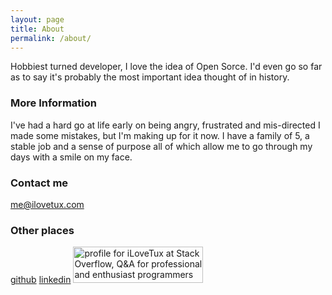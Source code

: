 ```yaml
---
layout: page
title: About
permalink: /about/
---
```


Hobbiest turned developer, I love the idea of Open Sorce. I'd even go so far as to say it's probably the most important idea thought of in history.

### More Information

I've had a hard go at life early on being angry, frustrated and mis-directed I made some mistakes, but I'm making up for it now. I have a family of 5, a stable job and a sense of purpose all of which allow me to go through my days with a smile on my face. 

### Contact me

[me@ilovetux.com](mailto:me@ilovetux.com)

### Other places

[github](https://github.com/iLoveTux)
[linkedin](https://www.linkedin.com/in/cliffbressette)
<a href="http://stackoverflow.com/users/2723675/ilovetux">
<img src="http://stackoverflow.com/users/flair/2723675.png" width="208" height="58" alt="profile for iLoveTux at Stack Overflow, Q&amp;A for professional and enthusiast programmers" title="profile for iLoveTux at Stack Overflow, Q&amp;A for professional and enthusiast programmers">
</a>
